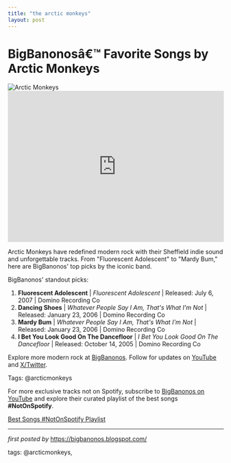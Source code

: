 ```yaml
---
title: "the arctic monkeys"
layout: post
---
```

<!-- Title of the Post -->
<h1 >BigBanonosâ€™ Favorite Songs by Arctic Monkeys</h1> <!-- Featured Image -->
<div > <img src="https://i.scdn.co/image/ab6761610000e5eb7da39dea0a72f581535fb11f" alt="Arctic Monkeys">
</div> <!-- Spotify Embed -->
<div > <iframe src="https://open.spotify.com/embed/playlist/4phIeyfRpQsD6EVGVrsqsY?utm_source=generator" width="100%" height="352" frameBorder="0" allowfullscreen="" allow="autoplay; clipboard-write; encrypted-media; fullscreen; picture-in-picture" loading="lazy"></iframe>
</div> <!-- Introductory Text -->
<p >Arctic Monkeys have redefined modern rock with their Sheffield indie sound and unforgettable tracks. From "Fluorescent Adolescent" to "Mardy Bum," here are BigBanonos' top picks by the iconic band.</p> <!-- Song Highlights -->
<div > <p>BigBanonos' standout picks:</p> <ol> <li><strong>Fluorescent Adolescent</strong> | <em>Fluorescent Adolescent</em> | Released: July 6, 2007 | Domino Recording Co</li> <li><strong>Dancing Shoes</strong> | <em>Whatever People Say I Am, That's What I'm Not</em> | Released: January 23, 2006 | Domino Recording Co</li> <li><strong>Mardy Bum</strong> | <em>Whatever People Say I Am, That's What I'm Not</em> | Released: January 23, 2006 | Domino Recording Co</li> <li><strong>I Bet You Look Good On The Dancefloor</strong> | <em>I Bet You Look Good On The Dancefloor</em> | Released: October 14, 2005 | Domino Recording Co</li> </ol>
</div> <!-- Footer Links -->
<div > <p>Explore more modern rock at <a href="https://bigbanonos.blogspot.com/" target="_blank">BigBanonos</a>. Follow for updates on <a href="https://www.youtube.com/@BigBanonos" target="_blank">YouTube</a> and <a href="https://x.com/bigbanonos" target="_blank">X/Twitter</a>.</p>
</div> <!-- Tags -->
<p >Tags: @arcticmonkeys</p>


<!--Subscribe and Playlist Links-->
<div>
    <p>For more exclusive tracks not on Spotify, subscribe to <a href="https://www.youtube.com/@BigBanonos" target="_blank">BigBanonos on YouTube</a> and explore their curated playlist of the best songs <strong>#NotOnSpotify</strong>.</p>
    <p><a href="https://www.youtube.com/playlist?list=PLtuNtuTatqI0kFahUCbtbfenC_ET5O_tr" target="_blank">Best Songs #NotOnSpotify Playlist<br /></a></p></div>

<hr />

<p><em>first posted by</em> <a href="https://bigbanonos.blogspot.com/" rel="noopener" target="_new">https://bigbanonos.blogspot.com/</a></p>

<p>tags: @arcticmonkeys,</p>
